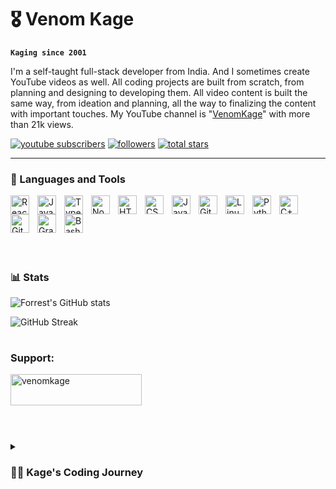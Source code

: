 # 🎖️ Venom Kage

**`Kaging since 2001`**

I'm a self-taught full-stack developer from India. And I sometimes create YouTube videos as well. All coding projects are built from scratch, from planning and designing to developing them. All video content is built the same way, from ideation and planning, all the way to finalizing the content with important touches. My YouTube channel is "[VenomKage][youtube]" with more than 21k views.

   <p align="left">
      <a href="https://www.youtube.com/c/venomkage?sub_confirmation=1">
         <img alt="youtube subscribers" title="Subscribe to my YouTube channel" src="https://custom-icon-badges.demolab.com/youtube/channel/subscribers/UC2WHjPDvbE6O328n17ZGcfg?color=%23E05D44&label=SUBSCRIBE&logo=video&logoColor=white&style=for-the-badge&labelColor=CE4630"/></a> 
      <a href="https://github.com/VenomKage?tab=followers">
         <img alt="followers" title="Follow me on Github" src="https://custom-icon-badges.demolab.com/github/followers/VenomKage?color=236ad3&labelColor=1155ba&style=for-the-badge&logo=person-add&label=Follow&logoColor=white"/></a>
      <a href="https://github.com/VenomKage?tab=repositories&sort=stargazers">
         <img alt="total stars" title="Total stars on GitHub" src="https://custom-icon-badges.demolab.com/github/stars/VenomKage?color=55960c&style=for-the-badge&labelColor=488207&logo=star"/></a>
   </p>

---

### 🧰 Languages and Tools

<img align="left" alt="React" width="30px" style="padding-right:10px;" src="https://cdn.jsdelivr.net/gh/devicons/devicon/icons/react/react-original.svg" />
<img align="left" alt="JavaScript" width="30px" style="padding-right:10px;" src="https://cdn.jsdelivr.net/gh/devicons/devicon/icons/javascript/javascript-plain.svg" />
<img align="left" alt="TypeScript" width="30px" style="padding-right:10px;" src="https://cdn.jsdelivr.net/gh/devicons/devicon/icons/typescript/typescript-plain.svg" />
<img align="left" alt="NodeJS" width="30px" style="padding-right:10px;" src="https://cdn.jsdelivr.net/gh/devicons/devicon/icons/nodejs/nodejs-original.svg" />
<img align="left" alt="HTML" width="30px" style="padding-right:10px;" src="https://cdn.jsdelivr.net/gh/devicons/devicon/icons/html5/html5-plain.svg" />
<img align="left" alt="CSS" width="30px" style="padding-right:10px;" src="https://cdn.jsdelivr.net/gh/devicons/devicon/icons/css3/css3-plain.svg" />
<img align="left" alt="Java" width="30px" style="padding-right:10px;" src="https://cdn.jsdelivr.net/gh/devicons/devicon/icons/java/java-original.svg"/>
<img align="left" alt="Git" width="30px" style="padding-right:10px;" src="https://cdn.jsdelivr.net/gh/devicons/devicon/icons/git/git-original.svg" />
<img align="left" alt="Linux" width="30px" style="padding-right:10px;" src="https://cdn.jsdelivr.net/gh/devicons/devicon/icons/linux/linux-original.svg" />
<img align="left" alt="Python" width="30px" style="padding-right:10px;" src="https://cdn.jsdelivr.net/gh/devicons/devicon/icons/python/python-plain.svg" />
<img align="left" alt="C++" width="30px" style="padding-right:10px;" src="https://cdn.jsdelivr.net/gh/devicons/devicon/icons/cplusplus/cplusplus-line.svg" />
<img align="left" alt="GitHub" width="30px" style="padding-right:10px;" src="https://cdn.jsdelivr.net/gh/devicons/devicon/icons/github/github-original.svg" />
<img align="left" alt="Gradle" width="30px" style="padding-right:10px;" src="https://cdn.jsdelivr.net/gh/devicons/devicon/icons/gradle/gradle-plain.svg" />
<img align="left" alt="Bash" width="30px" style="padding-right:10px;" src="https://cdn.jsdelivr.net/gh/devicons/devicon/icons/bash/bash-original.svg" />
<br />

## <br><br>

### 📊 Stats

![Forrest's GitHub stats](https://github-readme-stats.vercel.app/api?username=venomkage&show_icons=true&theme=gruvbox)

![GitHub Streak](https://streak-stats.demolab.com?user=venomkage&theme=gruvbox&border_radius=4.5)

#

### Support:

<div style="display:flex;flex-direction:column;align-items:left;justify-content:space-between;">
<a href="https://www.buymeacoffee.com/venomkage"> 
<img src="https://cdn.buymeacoffee.com/buttons/v2/default-yellow.png" height="50" width="210" alt="venomkage" /></a>
<br>
</div>

#

<details>
 <summary><h3>👨‍💻 Kage's Coding Journey</h3></summary>
   I started my coding journey as a naive computer science student with a passion to learn everything I could about this programming world - code, unix, linux, theory. And all the while, teaching myself iOS and android development with a dream to build my own app, but that soon got overshadowed because of my job, that I landed after learning React Native, during my graduation years. However, I had another desire I had been pursuing throughout this time - YouTube content creation. I eventually ended up quitting my job to pursue my desire of making my own application and to maybe publish YouTube videos simultaneously, and that has been my focus ever since.

In 2023 I'm focusing on learning more skills like Docker, Kubernetes and Cloud platforms like aws which will eventually help me in launching a successful product of mine.
Thanks for reading, and keep learning.

[youtube]: https://youtube.com/venomkage
